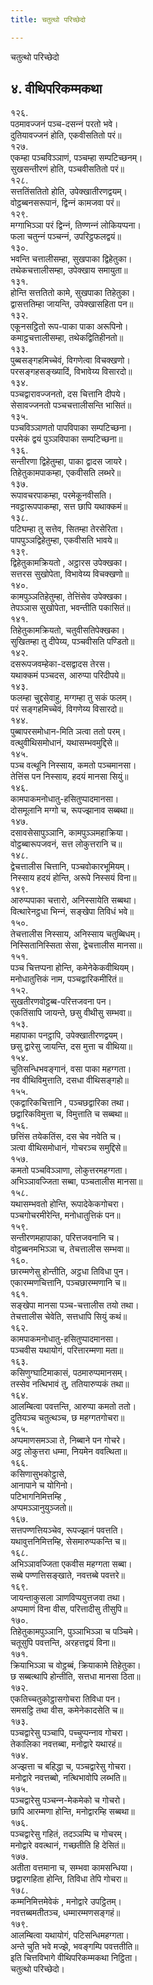 ```yaml
---
title: चतुत्थो परिच्छेदो

---
```

चतुत्थो परिच्छेदो  


## ४. वीथिपरिकम्मकथा

१२६.  
पठमावज्‍जनं पञ्‍च-दसन्‍नं परतो भवे।  
दुतियावज्‍जनं होति, एकवीसतितो परं॥  
१२७.  
एकम्हा पञ्‍चविञ्‍ञाणं, पञ्‍चम्हा सम्पटिच्छनम्।  
सुखसन्तीरणं होति, पञ्‍चवीसतितो परं॥  
१२८.  
सत्ततिंसतितो होति, उपेक्खातीरणद्वयम्।  
वोट्ठब्बनसरूपानं, द्विन्‍नं कामजवा परं॥  
१२९.  
मग्गाभिञ्‍ञा परं द्विन्‍नं, तिण्णन्‍नं लोकियप्पना।  
फला चतुन्‍नं पञ्‍चन्‍नं, उपरिट्ठफलद्वयं॥  
१३०.  
भवन्ति चत्तालीसम्हा, सुखपाका द्विहेतुका।  
तथेकचत्तालीसम्हा, उपेक्खाय समायुता॥  
१३१.  
होन्ति सत्ततितो कामे, सुखपाका तिहेतुका।  
द्वासत्ततिम्हा जायन्ति, उपेक्खासहिता पन॥  
१३२.  
एकूनसट्ठितो रूप-पाका पाका अरूपिनो।  
कमाट्ठचत्तालीसम्हा, तथेकद्वितिहीनतो॥  
१३३.  
पुब्बसङ्गहमिच्‍चेवं, विगणेत्वा विचक्खणो।  
परसङ्गहसङ्ख्यादिं, विभावेय्य विसारदो॥  
१३४.  
पञ्‍चद्वारावज्‍जनतो, दस चित्तानि दीपये।  
सेसावज्‍जनतो पञ्‍चचत्तालीसन्ति भासितं॥  
१३५.  
पञ्‍चविञ्‍ञाणतो पापविपाका सम्पटिच्छना।  
परमेकं द्वयं पुञ्‍ञविपाका सम्पटिच्छना॥  
१३६.  
सन्तीरणा द्विहेतुम्हा, पाका द्वादस जायरे।  
तिहेतुकामपाकम्हा, एकवीसति लब्भरे॥  
१३७.  
रूपावचरपाकम्हा, परमेकूनवीसति।  
नवट्ठारूपपाकम्हा, सत्त छापि यथाक्‍कमं॥  
१३८.  
पटिघम्हा तु सत्तेव, सितम्हा तेरसेरिता।  
पापपुञ्‍ञद्विहेतुम्हा, एकवीसति भावये॥  
१३९.  
द्विहेतुकामक्रियतो , अट्ठारस उपेक्खका।  
सत्तरस सुखोपेता, विभावेय्य विचक्खणो॥  
१४०.  
कामपुञ्‍ञतिहेतुम्हा, तेत्तिंसेव उपेक्खका।  
तेपञ्‍ञास सुखोपेता, भवन्तीति पकासितं॥  
१४१.  
तिहेतुकामक्रियतो, चतुवीसतिपेक्खका।  
सुखितम्हा तु दीपेय्य, पञ्‍चवीसति पण्डितो॥  
१४२.  
दसरूपजवम्हेका-दसद्वादस तेरस।  
यथाक्‍कमं पञ्‍चदस, आरुप्पा परिदीपये॥  
१४३.  
फलम्हा चुद्दसेवाहु, मग्गम्हा तु सकं फलम्।  
परं सङ्गहमिच्‍चेवं, विगणेय्य विसारदो॥  
१४४.  
पुब्बापरसमोधान-मिति ञत्वा ततो परम्।  
वत्थुवीथिसमोधानं, यथासम्भवमुद्दिसे॥  
१४५.  
पञ्‍च वत्थूनि निस्साय, कमतो पञ्‍चमानसा।  
तेत्तिंस पन निस्साय, हदयं मानसा सियुं॥  
१४६.  
कामपाकमनोधातु-हसितुप्पादमानसा।  
दोसमूलानि मग्गो च, रूपज्झानाव सब्बथा॥  
१४७.  
दसावसेसापुञ्‍ञानि, कामपुञ्‍ञमहाक्रिया।  
वोट्ठब्बारूपजवनं, सत्त लोकुत्तरानि च॥  
१४८.  
द्वेचत्तालीस चित्तानि, पञ्‍चवोकारभूमियम्।  
निस्साय हदयं होन्ति, अरूपे निस्सयं विना॥  
१४९.  
आरुप्पपाका चत्तारो, अनिस्सायेति सब्बथा।  
वित्थारेनट्ठधा भिन्‍नं, सङ्खेपा तिविधं भवे॥  
१५०.  
तेचत्तालीस निस्साय, अनिस्साय चतुब्बिधम्।  
निस्सितानिस्सिता सेसा, द्वेचत्तालीस मानसा॥  
१५१.  
पञ्‍च चित्तप्पना होन्ति, कमेनेकेकवीथियम्।  
मनोधातुत्तिकं नाम, पञ्‍चद्वारिकमीरितं॥  
१५२.  
सुखतीरणवोट्ठब्ब-परित्तजवना पन।  
एकतिंसापि जायन्ते, छसु वीथीसु सम्भवा॥  
१५३.  
महापाका पनट्ठापि, उपेक्खातीरणद्वयम्।  
छसु द्वारेसु जायन्ति, दस मुत्ता च वीथिया॥  
१५४.  
चुतिसन्धिभवङ्गानं, वसा पाका महग्गता।  
नव वीथिविमुत्ताति, दसधा वीथिसङ्गहो॥  
१५५.  
एकद्वारिकचित्तानि , पञ्‍चछद्वारिका तथा।  
छद्वारिकविमुत्ता च, विमुत्ताति च सब्बथा॥  
१५६.  
छत्तिंस तयेकतिंस, दस चेव नवेति च।  
ञत्वा वीथिसमोधानं, गोचरञ्‍च समुद्दिसे॥  
१५७.  
कमतो पञ्‍चविञ्‍ञाणा, लोकुत्तरमहग्गता।  
अभिञ्‍ञावज्‍जिता सब्बा, पञ्‍चतालीस मानसा॥  
१५८.  
यथासम्भवतो होन्ति, रूपादेकेकगोचरा।  
पञ्‍चगोचरमीरेन्ति, मनोधातुत्तिकं पन॥  
१५९.  
सन्तीरणमहापाका, परित्तजवनानि च।  
वोट्ठब्बनमभिञ्‍ञा च, तेचत्तालीस सम्भवा॥  
१६०.  
छारम्मणेसु होन्तीति, अट्ठधा तिविधा पुन।  
एकारम्मणचित्तानि, पञ्‍चछारम्मणानि च॥  
१६१.  
सङ्खेपा मानसा पञ्‍च-चत्तालीस तयो तथा।  
तेचत्तालीस चेवेति, सत्तधापि सियुं कथं॥  
१६२.  
कामपाकमनोधातु-हसितुप्पादमानसा।  
पञ्‍चवीस यथायोगं, परित्तारम्मणा मता॥  
१६३.  
कसिणुग्घाटिमाकासं, पठमारुप्पमानसम्।  
तस्सेव नत्थिभावं तु, ततियारुप्पकं तथा॥  
१६४.  
आलम्बित्वा पवत्तन्ति, आरुप्पा कमतो ततो।  
दुतियञ्‍च चतुत्थञ्‍च, छ महग्गतगोचरा॥  
१६५.  
अप्पमाणसमञ्‍ञा ते, निब्बाने पन गोचरे।  
अट्ठ लोकुत्तरा धम्मा, नियमेन ववत्थिता॥  
१६६.  
कसिणासुभकोट्ठासे,  
आनापाने च योगिनो।  
पटिभागनिमित्तम्हि ,  
अप्पमञ्‍ञानुयुञ्‍जतो॥  
१६७.  
सत्तपण्णत्तियञ्‍चेव, रूपज्झानं पवत्तति।  
यथावुत्तनिमित्तम्हि, सेसमारुप्पकन्ति च॥  
१६८.  
अभिञ्‍ञावज्‍जिता एकवीस महग्गता सब्बा।  
सब्बे पण्णत्तिसङ्खाते, नवत्तब्बे पवत्तरे॥  
१६९.  
जायन्ताकुसला ञाणविप्पयुत्तजवा तथा।  
अप्पमाणं विना वीस, परित्तादीसु तीसुपि॥  
१७०.  
तिहेतुकामपुञ्‍ञानि, पुञ्‍ञाभिञ्‍ञा च पञ्‍चिमे।  
चतूसुपि पवत्तन्ति, अरहत्तद्वयं विना॥  
१७१.  
क्रियाभिञ्‍ञा च वोट्ठब्बं, क्रियाकामे तिहेतुका।  
छ सब्बत्थापि होन्तीति, सत्तधा मानसा ठिता॥  
१७२.  
एकतिच्‍चतुकोट्ठासगोचरा तिविधा पन।  
समसट्ठि तथा वीस, कमेनेकादसेति च॥  
१७३.  
पञ्‍चद्वारेसु पञ्‍चापि, पच्‍चुप्पन्‍नाव गोचरा।  
तेकालिका नवत्तब्बा, मनोद्वारे यथारहं॥  
१७४.  
अज्झत्ता च बहिद्धा च, पञ्‍चद्वारेसु गोचरा।  
मनोद्वारे नवत्तब्बो, नत्थिभावोपि लब्भति॥  
१७५.  
पञ्‍चद्वारेसु पञ्‍चन्‍न-मेकमेको च गोचरो।  
छापि आरम्मणा होन्ति, मनोद्वारम्हि सब्बथा॥  
१७६.  
पञ्‍चद्वारेसु गहितं, तदञ्‍ञम्पि च गोचरम्।  
मनोद्वारे ववत्थानं, गच्छतीति हि देसितं॥  
१७७.  
अतीता वत्तमाना च, सम्भवा कामसन्धिया।  
छद्वारगहिता होन्ति, तिविधा तेपि गोचरा॥  
१७८.  
कम्मनिमित्तमेवेकं , मनोद्वारे उपट्ठितम्।  
नवत्तब्बमतीतञ्‍च, धम्मारम्मणसङ्गहं॥  
१७९.  
आलम्बित्वा यथायोगं, पटिसन्धिमहग्गता।  
अन्ते चुति भवे मज्झे, भवङ्गम्पि पवत्ततीति॥  
इति चित्तविभागे वीथिपरिकम्मकथा निट्ठिता।  
चतुत्थो परिच्छेदो।  